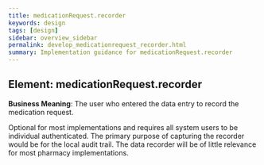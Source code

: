 ```yaml
---
title: medicationRequest.recorder
keywords: design
tags: [design]
sidebar: overview_sidebar
permalink: develop_medicationrequest_recorder.html
summary: Implementation guidance for medicationRequest.recorder
---
```


## Element: medicationRequest.recorder

**Business Meaning**: The user who entered the data entry to record the medication request.

Optional for most implementations and requires all system users to be individual authenticated. The primary purpose of capturing the recorder would be for the local audit trail. The data recorder will be of little relevance for most pharmacy implementations.
